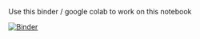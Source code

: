 Use this binder / google colab to work on this notebook

[![Binder](https://mybinder.org/badge_logo.svg)](https://mybinder.org/v2/gh/saimalleshk/data_working/main?labpath=Day-4%2FDay-4.ipynb)
